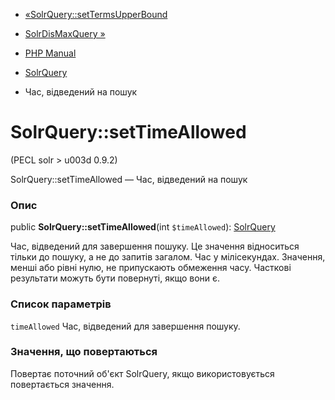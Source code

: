 - [«SolrQuery::setTermsUpperBound](solrquery.settermsupperbound.md)
- [SolrDisMaxQuery »](class.solrdismaxquery.md)

- [PHP Manual](index.md)
- [SolrQuery](class.solrquery.md)
- Час, відведений на пошук

# SolrQuery::setTimeAllowed

(PECL solr \> u003d 0.9.2)

SolrQuery::setTimeAllowed — Час, відведений на пошук

### Опис

public **SolrQuery::setTimeAllowed**(int `$timeAllowed`):
[SolrQuery](class.solrquery.md)

Час, відведений для завершення пошуку. Це значення відноситься тільки до
пошуку, а не до запитів загалом. Час у мілісекундах. Значення,
менші або рівні нулю, не припускають обмеження часу.
Часткові результати можуть бути повернуті, якщо вони є.

### Список параметрів

`timeAllowed`
Час, відведений для завершення пошуку.

### Значення, що повертаються

Повертає поточний об'єкт SolrQuery, якщо використовується повертається
значення.
